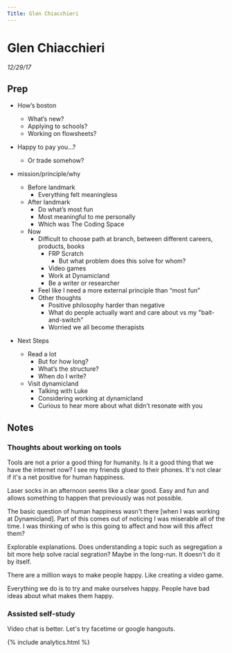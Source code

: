 ```yaml
---
Title: Glen Chiacchieri
---
```


# Glen Chiacchieri

_12/29/17_

## Prep


* How’s boston
  * What’s new?
  * Applying to schools?
  * Working on flowsheets?


* Happy to pay you...?
  * Or trade somehow?


* mission/principle/why
  * Before landmark
    * Everything felt meaningless
  * After landmark
    * Do what’s most fun
    * Most meaningful to me personally
    * Which was The Coding Space
  * Now
    * Difficult to choose path at branch, between different careers, products, books
      * FRP Scratch
        * But what problem does this solve for whom?  
      * Video games
      * Work at Dynamicland
      * Be a writer or researcher
    * Feel like I need a more external principle than “most fun”
    * Other thoughts
      * Positive philosophy harder than negative
      * What do people actually want and care about vs my "bait-and-switch"
      * Worried we all become therapists


* Next Steps 
  * Read a lot
    * But for how long?
    * What’s the structure?
    * When do I write?
  * Visit dynamicland
    * Talking with Luke
    * Considering working at dynamicland
    * Curious to hear more about what didn’t resonate with you


## Notes

### Thoughts about working on tools

Tools are not a prior a good thing for humanity. Is it a good thing that we have the internet now? I see my friends glued to their phones. It's not clear if it's a net positive for human happiness.

Laser socks in an afternoon seems like a clear good. Easy and fun and allows something to happen that previously was not possible.

The basic question of human happiness wasn't there [when I was working at Dynamicland]. Part of this comes out of noticing I was miserable all of the time. I was thinking of who is this going to affect and how will this affect them?

Explorable explanations. Does understanding a topic such as segregation a bit more help solve racial segration? Maybe in the long-run. It doesn't do it by itself.

There are a million ways to make people happy. Like creating a video game.

Everything we do is to try and make ourselves happy. People have bad ideas about what makes them happy.

### Assisted self-study

Video chat is better. Let's try facetime or google hangouts.



{% include analytics.html %}
